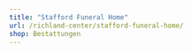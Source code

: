 ```yaml
---
title: "Stafford Funeral Home"
url: /richland-center/stafford-funeral-home/
shop: Bestattungen
---
```

